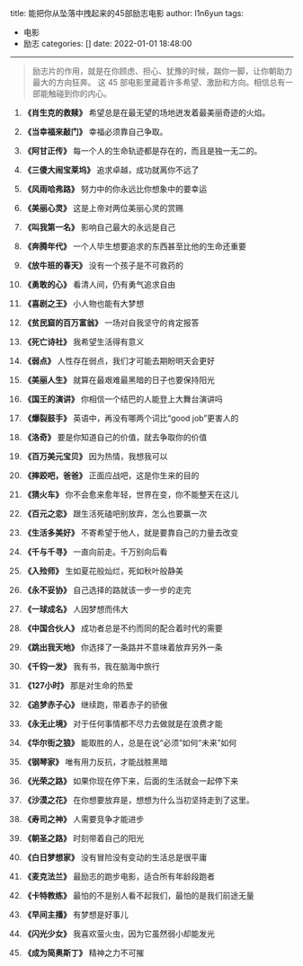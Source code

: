 title: 能把你从坠落中拽起来的45部励志电影
author: l1n6yun
tags:
  - 电影
  - 励志
categories: []
date: 2022-01-01 18:48:00
---
>  励志片的作用，就是在你顾虑、担心、犹豫的时候，踹你一脚，让你朝助力最大的方向狂奔。
> 这 45 部电影里藏着许多希望、激励和方向。相信总有一部能触碰到你的内心。

1. **《肖生克的救赎》**	希望总是在最无望的场地迸发着最美丽奇迹的火焰。

2. **《当幸福来敲门》**	幸福必须靠自己争取。

3. **《阿甘正传》**	每一个人的生命轨迹都是存在的，而且是独一无二的。

4. **《三傻大闹宝莱坞》**	追求卓越，成功就离你不远了

5. **《风雨哈弗路》**	努力中的你永远比你想象中的要幸运

6. **《美丽心灵》**	这是上帝对两位美丽心灵的赏赐

7. **《叫我第一名》**	影响自己最大的永远是自己

8. **《奔腾年代》**	一个人毕生想要追求的东西甚至比他的生命还重要

9. **《放牛班的春天》**	没有一个孩子是不可救药的

10. **《勇敢的心》**	看清人间，仍有勇气追求自由

11. **《喜剧之王》**	小人物也能有大梦想

12. **《贫民窟的百万富翁》**	一场对自我坚守的肯定报答

13. **《死亡诗社》**	我希望生活得有意义

14. **《弱点》**	人性存在弱点，我们才可能去期盼明天会更好

15. **《美丽人生》**	就算在最艰难最黑暗的日子也要保持阳光

16. **《国王的演讲》**	你相信一个结巴的人能登上大舞台演讲吗

17. **《爆裂鼓手》**	英语中，再没有哪两个词比“good job”更害人的

18. **《洛奇》**	要是你知道自己的价值，就去争取你的价值

19. **《百万美元宝贝》**	因为热情，我想我可以

20. **《摔跤吧，爸爸》**	正面应战吧，这是你生来的目的

21. **《猜火车》**	你不会愈来愈年轻，世界在变，你不能整天在这儿

22. **《百元之恋》**	跟生活死磕吧别放弃，怎么也要赢一次

23. **《生活多美好》**	不寄希望于他人，就是要靠自己的力量去改变

24. **《千与千寻》**	一直向前走。千万别向后看

25. **《入殓师》**	生如夏花般灿烂，死如秋叶般静美

26. **《永不妥协》**	自己选择的路就该一步一步的走完

27. **《一球成名》**	人因梦想而伟大

28. **《中国合伙人》**	成功者总是不约而同的配合着时代的需要

29. **《跳出我天地》**	你选择了一条路并不意味着放弃另外一条

30. **《千钧一发》**	我有书，我在脑海中旅行

31. **《127小时》**	那是对生命的热爱

32. **《追梦赤子心》**	继续跑，带着赤子的骄傲

33. **《永无止境》**	对于任何事情都不尽力去做就是在浪费才能

34. **《华尔街之狼》**	能取胜的人，总是在说“必须”如何“未来”如何

35. **《钢琴家》**	唯有用力反抗，才能战胜黑暗

36. **《光荣之路》**	如果你现在停下来，后面的生活就会一起停下来

37. **《沙漠之花》**	在你想要放弃是，想想为什么当初坚持走到了这里。

38. **《寿司之神》**	人需要竞争才能进步

39. **《朝圣之路》**	时刻带着自己的阳光

40. **《白日梦想家》**	没有冒险没有变动的生活总是很平庸

41. **《麦克法兰》**	最励志的跑步电影，适合所有年龄段跑者

42. **《卡特教练》**	最怕的不是别人看不起我们，最怕的是我们前途无量

43. **《早间主播》**	有梦想是好事儿

44. **《闪光少女》**	我喜欢萤火虫，因为它虽然弱小却能发光

45. **《成为简奥斯丁》**	精神之力不可摧
